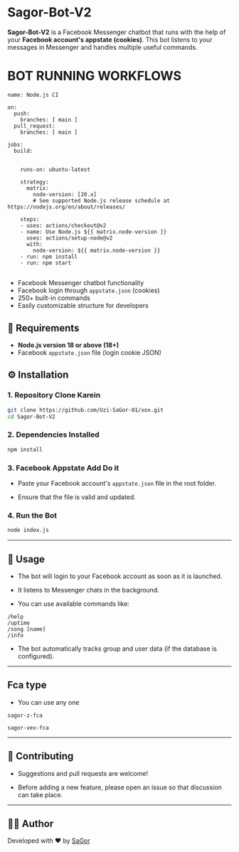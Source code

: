 # Sagor-Bot-V2

**Sagor-Bot-V2** is a Facebook Messenger chatbot that runs with the help of your **Facebook account's appstate (cookies)**. This bot listens to your messages in Messenger and handles multiple useful commands.

# BOT RUNNING WORKFLOWS
```
name: Node.js CI

on:
  push:
    branches: [ main ]
  pull_request:
    branches: [ main ]

jobs:
  build:


    runs-on: ubuntu-latest

    strategy:
      matrix:
        node-version: [20.x]
        # See supported Node.js release schedule at https://nodejs.org/en/about/releases/

    steps:
    - uses: actions/checkout@v2
    - name: Use Node.js ${{ matrix.node-version }}
      uses: actions/setup-node@v2
      with:
        node-version: ${{ matrix.node-version }}
    - run: npm install
    - run: npm start
```

##

- Facebook Messenger chatbot functionality
- Facebook login through `appstate.json` (cookies)
- 250+ built-in commands
- Easily customizable structure for developers

## 🧰 Requirements

- **Node.js version 18 or above (18+)**
- Facebook `appstate.json` file (login cookie JSON)

## ⚙️ Installation

### 1. Repository Clone Karein

```bash
git clone https://github.com/Uzi-SaGor-01/xox.git
cd Sagor-Bot-V2
```

### 2. Dependencies Installed

```bash
npm install
```

### 3. Facebook Appstate Add Do it

- Paste your Facebook account's `appstate.json` file in the root folder.

- Ensure that the file is valid and updated.

### 4. Run the Bot

```bash
node index.js
```

---

## 🚀 Usage

- The bot will login to your Facebook account as soon as it is launched.

- It listens to Messenger chats in the background.

- You can use available commands like:

```
/help
/uptime
/song [name]
/info
```
- The bot automatically tracks group and user data (if the database is configured).

---

## Fca type 
- You can use any one

```
sagor-z-fca 
```
```
sagor-vex-fca
```
---

## 🤝 Contributing

- Suggestions and pull requests are welcome!

- Before adding a new feature, please open an issue so that discussion can take place.

---

## 👨‍💻 Author

Developed with ❤️ by [SaGor](https://github.com/Uzi-SaGor-01)
